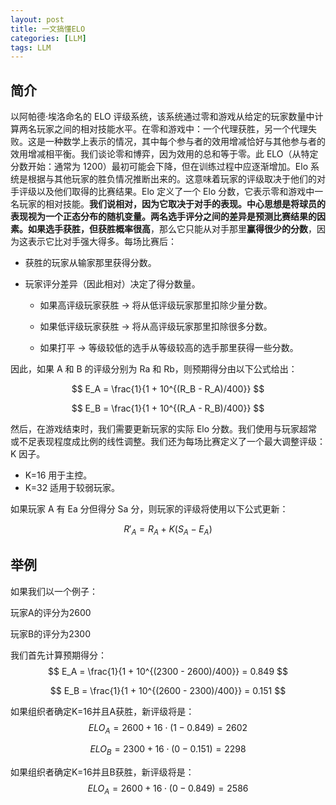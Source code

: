 ```yaml
---
layout: post
title: 一文搞懂ELO
categories: [LLM]
tags: LLM
---
```


## 简介

以阿帕德·埃洛命名的 ELO 评级系统，该系统通过零和游戏从给定的玩家数量中计算两名玩家之间的相对技能水平。在零和游戏中：一个代理获胜，另一个代理失败。这是一种数学上表示的情况，其中每个参与者的效用增减恰好与其他参与者的效用增减相平衡。我们谈论零和博弈，因为效用的总和等于零。此 ELO（从特定分数开始：通常为 1200）最初可能会下降，但在训练过程中应逐渐增加。Elo 系统是根据与其他玩家的胜负情况推断出来的。这意味着玩家的评级取决于他们的对手评级以及他们取得的比赛结果。Elo 定义了一个 Elo 分数，它表示零和游戏中一名玩家的相对技能。**我们说相对，因为它取决于对手的表现。**中心思想是将球员的表现视为一个正态分布的随机变量。两名选手评分之间的差异是预测比赛结果的因素。如果选手获胜，但**获胜概率很高**，那么它只能从对手那里**赢得很少的分数**，因为这表示它比对手强大得多。每场比赛后：

- 获胜的玩家从输家那里获得分数。

- 玩家评分差异（因此相对）决定了得分数量。

  - 如果高评级玩家获胜 → 将从低评级玩家那里扣除少量分数。

  - 如果低评级玩家获胜 → 将从高评级玩家那里扣除很多分数。

  - 如果打平 → 等级较低的选手从等级较高的选手那里获得一些分数。

因此，如果 A 和 B 的评级分别为 Ra 和 Rb，则预期得分由以下公式给出：

$$ E_A = \frac{1}{1 + 10^{(R_B - R_A)/400}} $$

$$ E_B = \frac{1}{1 + 10^{(R_A - R_B)/400}} $$

然后，在游戏结束时，我们需要更新玩家的实际 Elo 分数。我们使用与玩家超常或不足表现程度成比例的线性调整。我们还为每场比赛定义了一个最大调整评级：K 因子。

-  K=16 用于主控。
-  K=32 适用于较弱玩家。

如果玩家 A 有 Ea 分但得分 Sa 分，则玩家的评级将使用以下公式更新：

 $$ R'_A = R_A + K(S_A - E_A) $$

## 举例

如果我们以一个例子：

玩家A的评分为2600

玩家B的评分为2300

我们首先计算预期得分：
$$
E_A = \frac{1}{1 + 10^{(2300 - 2600)/400}} = 0.849
$$

$$
E_B = \frac{1}{1 + 10^{(2600 - 2300)/400}} = 0.151
$$

如果组织者确定K=16并且A获胜，新评级将是：
$$
ELO_A = 2600 + 16 \cdot (1 - 0.849) = 2602
$$

$$
ELO_B = 2300 + 16 \cdot (0 - 0.151) = 2298
$$

如果组织者确定K=16并且B获胜，新评级将是：
$$
ELO_A = 2600 + 16 \cdot (0 - 0.849) = 2586
$$
